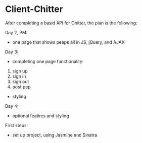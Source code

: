 # Client-Chitter
After completing a basid API for Chitter, the plan is the following: 

Day 2, PM: 
- one page that shows peeps all in JS, jQuery, and AJAX

Day 3:
- completing one page functionality:
1. sign up
2. sign in 
3. sign out
4. post pep
- styling 

Day 4:
- optional featires and styling

First steps: 
- set up project, using Jasmine and Sinatra

